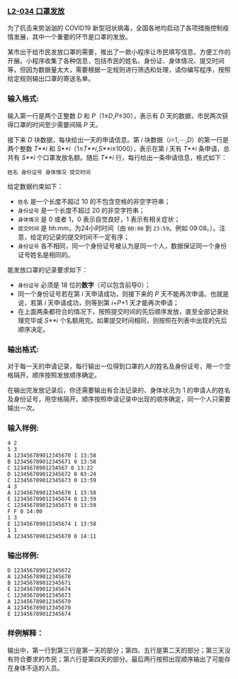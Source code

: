 ### [**L2-034 口罩发放**](https://pintia.cn/problem-sets/994805046380707840/problems/1336215880692482057)



为了抗击来势汹汹的 COVID19 新型冠状病毒，全国各地均启动了各项措施控制疫情发展，其中一个重要的环节是口罩的发放。

某市出于给市民发放口罩的需要，推出了一款小程序让市民填写信息，方便工作的开展。小程序收集了各种信息，包括市民的姓名、身份证、身体情况、提交时间等，但因为数据量太大，需要根据一定规则进行筛选和处理，请你编写程序，按照给定规则输出口罩的寄送名单。

### 输入格式:

输入第一行是两个正整数 *D* 和 *P*（1≤*D*,*P*≤30），表示有 *D* 天的数据，市民两次获得口罩的时间至少需要间隔 *P* 天。

接下来 *D* 块数据，每块给出一天的申请信息。第 *i* 块数据（*i*=1,⋯,*D*）的第一行是两个整数 *T**i* 和 *S**i*（1≤*T**i*,*S**i*≤1000），表示在第 *i* 天有 *T**i* 条申请，总共有 *S**i* 个口罩发放名额。随后 *T**i* 行，每行给出一条申请信息，格式如下：

```
姓名 身份证号 身体情况 提交时间
```

给定数据约束如下：

- `姓名` 是一个长度不超过 10 的不包含空格的非空字符串；
- `身份证号` 是一个长度不超过 20 的非空字符串；
- `身体情况` 是 0 或者 1，0 表示自觉良好，1 表示有相关症状；
- `提交时间` 是 hh:mm，为24小时时间（由 `00:00` 到 `23:59`。例如 09:08。）。注意，给定的记录的提交时间不一定有序；
- `身份证号` 各不相同，同一个身份证号被认为是同一个人，数据保证同一个身份证号姓名是相同的。

能发放口罩的记录要求如下：

- `身份证号` 必须是 18 位的**数字**（可以包含前导0）；
- 同一个身份证号若在第 *i* 天申请成功，则接下来的 *P* 天不能再次申请。也就是说，若第 *i* 天申请成功，则等到第 *i*+*P*+1 天才能再次申请；
- 在上面两条都符合的情况下，按照提交时间的先后顺序发放，直至全部记录处理完毕或 *S**i* 个名额用完。如果提交时间相同，则按照在列表中出现的先后顺序决定。

### 输出格式:

对于每一天的申请记录，每行输出一位得到口罩的人的姓名及身份证号，用一个空格隔开。顺序按照发放顺序确定。

在输出完发放记录后，你还需要输出有合法记录的、身体状况为 1 的申请人的姓名及身份证号，用空格隔开。顺序按照申请记录中出现的顺序确定，同一个人只需要输出一次。

### 输入样例:

```in
4 2
5 3
A 123456789012345670 1 13:58
B 123456789012345671 0 13:58
C 12345678901234567 0 13:22
D 123456789012345672 0 03:24
C 123456789012345673 0 13:59
4 3
A 123456789012345670 1 13:58
E 123456789012345674 0 13:59
C 123456789012345673 0 13:59
F F 0 14:00
1 3
E 123456789012345674 1 13:58
1 1
A 123456789012345670 0 14:11
```

### 输出样例:

```out
D 123456789012345672
A 123456789012345670
B 123456789012345671
E 123456789012345674
C 123456789012345673
A 123456789012345670
A 123456789012345670
E 123456789012345674
```

### 样例解释：

输出中，第一行到第三行是第一天的部分；第四、五行是第二天的部分；第三天没有符合要求的市民；第六行是第四天的部分。最后两行按照出现顺序输出了可能存在身体不适的人员。



```cpp

```

